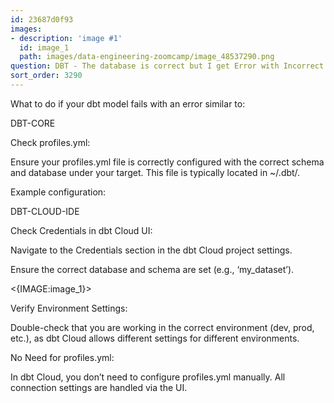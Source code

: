 ```yaml
---
id: 23687d0f93
images:
- description: 'image #1'
  id: image_1
  path: images/data-engineering-zoomcamp/image_48537290.png
question: DBT - The database is correct but I get Error with Incorrect Schema in Models
sort_order: 3290
---
```


What to do if your  dbt model fails with an error similar to:

DBT-CORE

Check profiles.yml:

Ensure your profiles.yml file is correctly configured with the correct schema and database under your target. This file is typically located in ~/.dbt/.

Example configuration:

DBT-CLOUD-IDE

Check Credentials in dbt Cloud UI:

Navigate to the Credentials section in the dbt Cloud project settings.

Ensure the correct database and schema are set (e.g., ‘my_dataset’).

<{IMAGE:image_1}>

Verify Environment Settings:

Double-check that you are working in the correct environment (dev, prod, etc.), as dbt Cloud allows different settings for different environments.

No Need for profiles.yml:

In dbt Cloud, you don’t need to configure profiles.yml manually. All connection settings are handled via the UI.

